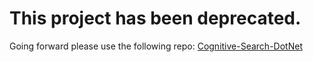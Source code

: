 # This project has been deprecated.

Going forward please use the following repo: [Cognitive-Search-DotNet](https://github.com/Microsoft/Cognitive-Search-DotNet)
